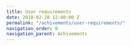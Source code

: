 ```yaml
---
title: User requirements
date: 2018-02-28 12:40:00 Z
permalink: "/achivements/user-requirements/"
navigation_order: 0
navigation_parent: Achivements
---
```

